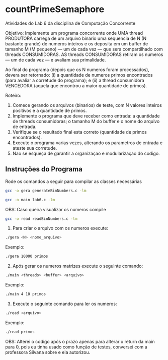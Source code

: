 # countPrimeSemaphore
 Atividades do Lab 6 da disciplina de Computação Concorrente
 
Objetivo: Implemente um programa concorrente onde UMA thread PRODUTORA carrega de um arquivo binario uma sequencia de N (N bastante grande) de numeros inteiros e os deposita em um buffer de tamanho M (M pequeno) — um de cada vez — que sera  compartilhado com threads CONSUMIDORAS. AS threads CONSUMIDORAS retiram os numeros — um de cada vez — e avaliam sua primalidade.

Ao final do programa (depois que os N numeros foram processados), devera ser retornado: (i) a quantidade de numeros primos encontrados (para avaliar a corretude do programa); e (ii) a thread consumidora VENCEDORA (aquela que encontrou a maior quantidade de primos).

Roteiro:
1. Comece gerando os arquivos (binarios) de teste, com N valores inteiros positivos e a quantidade de primos.
2. Implemente o programa que deve receber como entrada: a quantidade de threads consumidoras; o tamanho M do buffer e o nome do arquivo de entrada.
3. Verifique se o resultado final esta correto (quantidade de primos encontrados).
4. Execute o programa varias vezes, alterando os parametros de entrada e ateste sua corretude.
5. Nao se esqueça de garantir a organizaçao e modularizaçao do codigo.

## Instruções do Programa

Rode os comandos a seguir para compilar as classes necessárias

``` bash
gcc -o gera generateBinNumbers.c -lm
```

``` bash
gcc -o main lab6.c -lm
```

OBS: Caso queira visualizar os numeros compile
``` bash
gcc -o read readBinNumbers.c -lm
```

1. Para criar o arquivo com os numeros execute:

``` bash
./gera <N> <nome_arquivo>
```

Exemplo:
``` bash
./gera 10000 primos
```

2. Após gerar os numeros matrizes execute o seguinte comando:
``` bash
./main <threads> <buffer> <arquivo> 
```

Exemplo:
``` bash
./main 4 10 primos
```

3. Execute o seguinte comando para ler os numeros:

``` bash
./read <arquivo>
```

Exemplo:
``` bash
./read primos
```

OBS: Alterei o codigo após o prazo apenas para alterar o return da main para 0, pois eu tinha usado como função de testes, conversei com a professora Silvana sobre e ela autorizou.
